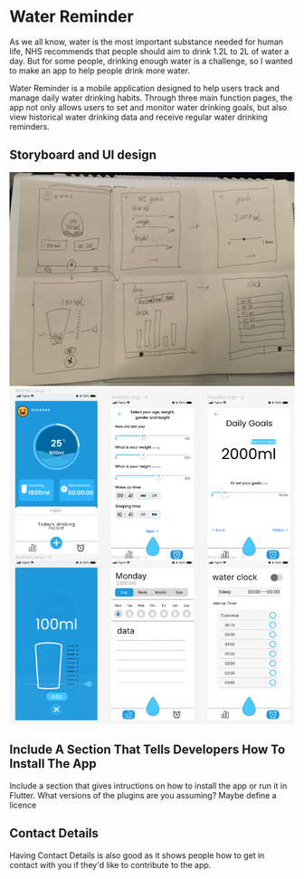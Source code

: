 # Water Reminder
As we all know, water is the most important substance needed for human life, NHS recommends that people should aim to drink 1.2L to 2L of water a day. But for some people, drinking enough water is a challenge, so I wanted to make an app to help people drink more water.  

Water Reminder is a mobile application designed to help users track and manage daily water drinking habits. Through three main function pages, the app not only allows users to set and monitor water drinking goals, but also view historical water drinking data and receive regular water drinking reminders.

## Storyboard and UI design
![Storyboard](https://github.com/ChaceHH-H/casa0015-HHC/blob/main/UI%20design/Storyboard.jpg)
![UI](https://github.com/ChaceHH-H/casa0015-HHC/blob/main/UI%20design/UI-1.png)

## Include A Section That Tells Developers How To Install The App

Include a section that gives intructions on how to install the app or run it in Flutter.  What versions of the plugins are you assuming?  Maybe define a licence

##  Contact Details

Having Contact Details is also good as it shows people how to get in contact with you if they'd like to contribute to the app. 
